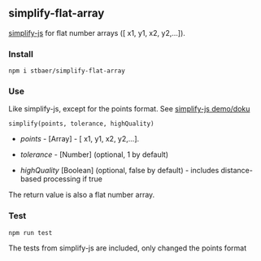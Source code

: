 ## simplify-flat-array

[simplify-js](https://github.com/mourner/simplify-js) for flat number arrays ([ x1, y1, x2, y2,...]).

### Install

`npm i stbaer/simplify-flat-array`

### Use

Like simplify-js, except for the points format. See [simplify-js demo/doku](http://mourner.github.io/simplify-js/)

`simplify(points, tolerance, highQuality)`

- *points* - [Array] - [ x1, y1, x2, y2,...].

- *tolerance* - [Number] (optional, 1 by default)

- *highQuality* [Boolean] (optional, false by default) - includes distance-based processing if true

The return value is also a flat number array.

### Test

`npm run test`

The tests from simplify-js are included, only changed the points format